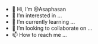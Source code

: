 - 👋 Hi, I’m @Asaphasan
- 👀 I’m interested in ...
- 🌱 I’m currently learning ...
- 💞️ I’m looking to collaborate on ...
- 📫 How to reach me ...

<!---
Asaphasan/Asaphasan is a ✨ special ✨ repository because its `README.md` (this file) appears on your GitHub profile.
You can click the Preview link to take a look at your changes.
--->
